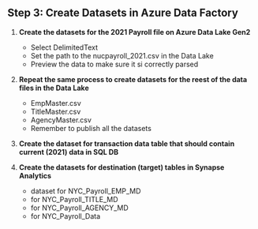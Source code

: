 ## **Step 3:** Create Datasets in Azure Data Factory 

1. **Create the datasets for the 2021 Payroll file on Azure Data Lake Gen2**
    * Select DelimitedText
    * Set the path to the nucpayroll_2021.csv in the Data Lake
    * Preview the data to make sure it si correctly parsed
    
2. **Repeat the same process to create datasets for the reest of the data files in the Data Lake**
    * EmpMaster.csv
    * TitleMaster.csv
    * AgencyMaster.csv
    * Remember to publish all the datasets
    
3. **Create the dataset for transaction data table that should contain current (2021) data in SQL DB**

4. **Create the datasets for destination (target) tables in Synapse Analytics**
    * dataset for NYC_Payroll_EMP_MD
    * for NYC_Payroll_TITLE_MD
    * for NYC_Payroll_AGENCY_MD
    * for NYC_Payroll_Data
